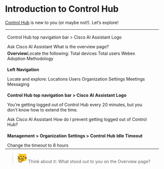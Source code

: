 # Introduction to Control Hub

[Control Hub](http://admin.webex.com/) is new to you (or maybe not!). Let’s explore!

<table><tbody><tr><td><p>Control Hub top navigation bar > Cisco AI Assistant Logo</p> Ask Cisco AI Assistant What is the overview page?  </td></tr>
<tr><td><strong>Overview</strong>Locate the following: Total devices  Total users  Webex Adoption Methodology  </td><td></td></tr><tr><td><p><strong>Left Navigation</strong></p>  Locate and explore:  Locations  Users  Organization Settings  Meetings  Messaging    </td><td></td></tr><tr><td><p><strong>Control Hub top navigation bar &gt; Cisco AI Assistant Logo</strong></p> You’re getting logged out of Control Hub every 20 minutes, but you don’t know how to extend the time.</p> Ask Cisco AI Assistant  How do I prevent getting logged out of Control Hub?    </td></tr><tr><td><p><strong>Management &gt; Organization Settings &gt; Control Hub Idle Timeout</strong></p>  Change the timeout to 8 hours  </td><td></td></tr></tbody></table>

>![Think About It](template_assets/thinkingcat.png) Think about it: What stood out to you on the Overview page?
